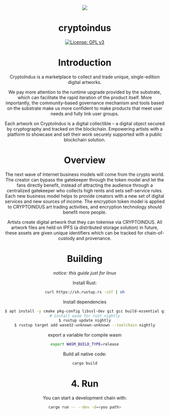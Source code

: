 <p align="center">
  <img src="https://cryptoindus.xyz/fav.png">
</p>

<div align="center"/>

# cryptoindus

[![License: GPL v3](https://img.shields.io/badge/License-GPLv3-blue.svg)](./LICENSE)

# Introduction

CryptoIndus is a marketplace to collect and trade unique, single-edition digital artworks.

We pay more attention to the runtime upgrade provided by the substrate, which can facilitate the rapid iteration of the 
product itself. More importantly, the community-based governance mechanism and tools based on the substrate make us more
confident to make products that meet user needs and fully link user groups.

Each artwork on CryptoIndus is a digital collectible – a digital object secured by cryptography and tracked on the 
blockchain. Empowering artists with a platform to showcase and sell their work securely supported with a public 
blockchain solution.

# Overview

The next wave of Internet business models will come from the crypto world. The creator can bypass the gatekeeper through
the token model and let the fans directly benefit, instead of attracting the audience through a centralized gatekeeper 
who collects high rents and sets self-service rules. Each new business model helps to provide creators with a new set of
digital services and new sources of income. The encryption token model is applied to CRYPTOINDUS art trading activities,
and encryption technology should benefit more people.

Artists create digital artwork that they can tokenise via CRYPTOINDUS. All artwork files are held on IPFS (a distributed
storage solution) in future, these assets are given unique identifiers which can be tracked for chain-of-custody and 
provenance.

# Building

_notice: this guide just for linux_

Install Rust:

```bash
curl https://sh.rustup.rs -sSf | sh
```

Install dependencies

```bash
$ apt install -y cmake pkg-config libssl-dev git gcc build-essential git clang libclang-dev
# install wasm for rust nightly
$ rustup update nightly
$ rustup target add wasm32-unknown-unknown --toolchain nightly
```

export a variable for compile wasm

```bash
export WASM_BUILD_TYPE=release
```

Build all native code:

```bash
cargo build
```

# 4. Run

You can start a development chain with:

```bash
cargo run -- --dev -d=<you path>
```
